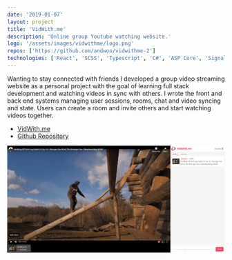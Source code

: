 ```yaml
---
date: '2019-01-07'
layout: project
title: 'VidWith.me'
description: 'Online group Youtube watching website.'
logo: '/assets/images/vidwithme/logo.png'
repos: ['https://github.com/andwoo/vidwithme-2']
technologies: ['React', 'SCSS', 'Typescript', 'C#', 'ASP Core', 'SignalR']
---
```


Wanting to stay connected with friends I developed a group video streaming website as a personal project with the goal of learning full stack development and watching videos in sync with others. I wrote the front and back end systems managing user sessions, rooms, chat and video syncing and state. Users can create a room and invite others and start watching videos together.

- [VidWith.me](https://vidwithme-2.herokuapp.com/)
- [Github Repository](https://github.com/andwoo/vidwithme-2)

![VidWith.me](/assets/images/vidwithme/main.png)